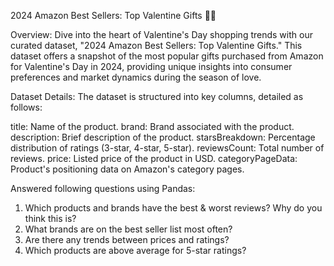 2024 Amazon Best Sellers: Top Valentine Gifts 🎯💘

Overview:
Dive into the heart of Valentine's Day shopping trends with our curated dataset, "2024 Amazon Best Sellers: Top Valentine Gifts." This dataset offers a snapshot of the most popular gifts purchased from Amazon for Valentine's Day in 2024, providing unique insights into consumer preferences and market dynamics during the season of love.

Dataset Details:
The dataset is structured into key columns, detailed as follows:

title: Name of the product.
brand: Brand associated with the product.
description: Brief description of the product.
starsBreakdown: Percentage distribution of ratings (3-star, 4-star, 5-star).
reviewsCount: Total number of reviews.
price: Listed price of the product in USD.
categoryPageData: Product's positioning data on Amazon's category pages.

Answered following questions using Pandas: 
1. Which products and brands have the best & worst reviews? Why do you think this is?
2. What brands are on the best seller list most often?
3. Are there any trends between prices and ratings?
4. Which products are above average for 5-star ratings?
